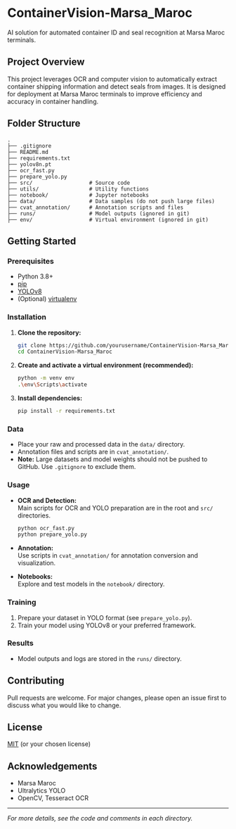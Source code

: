 # ContainerVision-Marsa_Maroc

AI solution for automated container ID and seal recognition at Marsa Maroc terminals.

## Project Overview

This project leverages OCR and computer vision to automatically extract container shipping information and detect seals from images. It is designed for deployment at Marsa Maroc terminals to improve efficiency and accuracy in container handling.

## Folder Structure

```
.
├── .gitignore
├── README.md
├── requirements.txt
├── yolov8n.pt
├── ocr_fast.py
├── prepare_yolo.py
├── src/                  # Source code
├── utils/                # Utility functions
├── notebook/             # Jupyter notebooks
├── data/                 # Data samples (do not push large files)
├── cvat_annotation/      # Annotation scripts and files
├── runs/                 # Model outputs (ignored in git)
├── env/                  # Virtual environment (ignored in git)
```

## Getting Started

### Prerequisites

- Python 3.8+
- [pip](https://pip.pypa.io/en/stable/)
- [YOLOv8](https://docs.ultralytics.com/)
- (Optional) [virtualenv](https://virtualenv.pypa.io/en/latest/)

### Installation

1. **Clone the repository:**

   ```sh
   git clone https://github.com/yourusername/ContainerVision-Marsa_Maroc.git
   cd ContainerVision-Marsa_Maroc
   ```

2. **Create and activate a virtual environment (recommended):**

   ```sh
   python -m venv env
   .\env\Scripts\activate
   ```

3. **Install dependencies:**
   ```sh
   pip install -r requirements.txt
   ```

### Data

- Place your raw and processed data in the `data/` directory.
- Annotation files and scripts are in `cvat_annotation/`.
- **Note:** Large datasets and model weights should not be pushed to GitHub. Use `.gitignore` to exclude them.

### Usage

- **OCR and Detection:**  
  Main scripts for OCR and YOLO preparation are in the root and `src/` directories.
  ```sh
  python ocr_fast.py
  python prepare_yolo.py
  ```
- **Annotation:**  
  Use scripts in `cvat_annotation/` for annotation conversion and visualization.

- **Notebooks:**  
  Explore and test models in the `notebook/` directory.

### Training

1. Prepare your dataset in YOLO format (see `prepare_yolo.py`).
2. Train your model using YOLOv8 or your preferred framework.

### Results

- Model outputs and logs are stored in the `runs/` directory.

## Contributing

Pull requests are welcome. For major changes, please open an issue first to discuss what you would like to change.

## License

[MIT](LICENSE) (or your chosen license)

## Acknowledgements

- Marsa Maroc
- Ultralytics YOLO
- OpenCV, Tesseract OCR

---

_For more details, see the code and comments in each directory._
